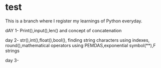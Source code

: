# test

This is a branch where I register my learnings of Python everyday.

dAY 1- Print(),input(),len() and concept of concatenation

day 2- str(),int(),float(),bool(), finding string characters using indexes, round(),mathematical operators using PEMDAS,exponential symbol(**),F strings

day 3-

